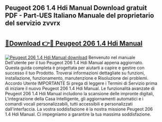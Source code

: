 ## Peugeot 206 1.4 Hdi Manual Download gratuit PDF - Part-UES Italiano Manuale del proprietario del servizio zvvrx

# <h2><a href="http://dfg16u9.blite.top/?on=Peugeot+206+1.4+Hdi+Manual">🔗Download 👉🔴 Peugeot 206 1.4 Hdi Manual</a></h2>

[![Peugeot 206 1.4 Hdi Manual download](https://i.imgur.com/lujVjoI.png)](http://dfg16u9.blite.top/?on=Peugeot+206+1.4+Hdi+Manual)
Benvenuto nel manuale Dell'utente per il tuo Peugeot 206 1.4 Hdi Manual appena aggiornato. Questa guida completa è progettata per aiutarti a capire e gestire con successo il tuo Prodotto. Troverai informazioni dettagliate su funzioni, installazione, funzionamento, manutenzione e Risoluzione dei problemi. Accordo Utente IMPORTANTE Si prega di leggere i Termini di Servizio prima di iniziare il nuovo Peugeot 206 1.4 Hdi Manual. Le funzionalità avanzate di Peugeot 206 1.4 Hdi Manual includono la scansione delle impronte digitali, L'integrazione della Casa Intelligente, gli aggiornamenti automatici e i comandi vocali personalizzabili, tutti accessibili e personalizzati dall'interfaccia. La vostra soddisfazione è la nostra missione Peugeot 206 1.4 Hdi Manual. Ci impegniamo a garantire la tua massima soddisfazione.
